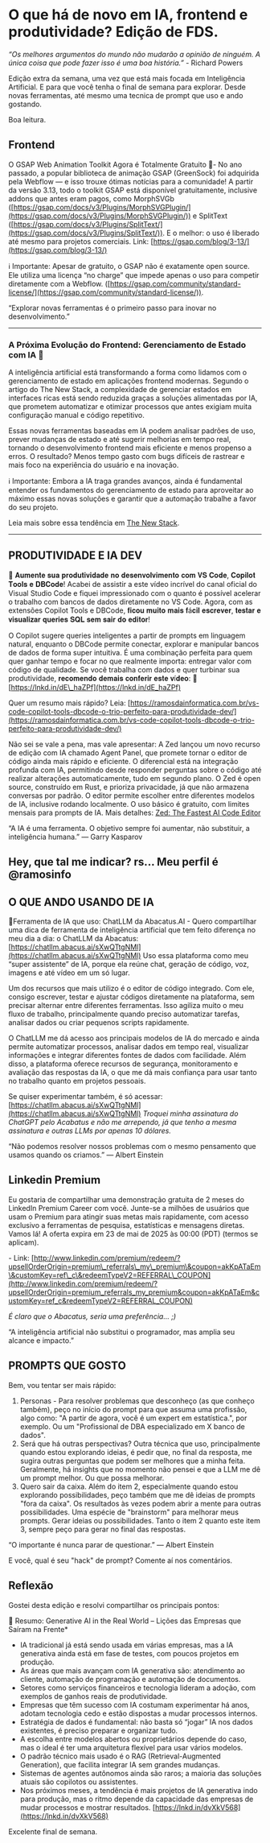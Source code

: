 # O que há de novo em IA, frontend e produtividade? Edição de FDS.

*“Os melhores argumentos do mundo não mudarão a opinião de ninguém. A única coisa que pode fazer isso é uma boa história.”* \- Richard Powers

Edição extra da semana, uma vez que está mais focada em Inteligência Artificial. E para que você tenha o final de semana para explorar. Desde novas ferramentas, até mesmo uma tecnica de prompt que uso e ando gostando.

Boa leitura.

## **Frontend**

O GSAP Web Animation Toolkit Agora é Totalmente Gratuito 🚀- No ano passado, a popular biblioteca de animação GSAP (GreenSock) foi adquirida pela Webflow — e isso trouxe ótimas notícias para a comunidade\! A partir da versão 3.13, todo o toolkit GSAP está disponível gratuitamente, inclusive addons que antes eram pagos, como MorphSVGb ([https://gsap.com/docs/v3/Plugins/MorphSVGPlugin/](https://gsap.com/docs/v3/Plugins/MorphSVGPlugin/)) e SplitText ([https://gsap.com/docs/v3/Plugins/SplitText/](https://gsap.com/docs/v3/Plugins/SplitText/)). E o melhor: o uso é liberado até mesmo para projetos comerciais. Link: [https://gsap.com/blog/3-13/](https://gsap.com/blog/3-13/)

ℹ️ Importante: Apesar de gratuito, o GSAP não é exatamente open source. Ele utiliza uma licença “no charge” que impede apenas o uso para competir diretamente com a Webflow. ([https://gsap.com/community/standard-license/](https://gsap.com/community/standard-license/)).

“Explorar novas ferramentas é o primeiro passo para inovar no desenvolvimento.”

---

### **A Próxima Evolução do Frontend: Gerenciamento de Estado com IA 🤖**

A inteligência artificial está transformando a forma como lidamos com o gerenciamento de estado em aplicações frontend modernas. Segundo o artigo do The New Stack, a complexidade de gerenciar estados em interfaces ricas está sendo reduzida graças a soluções alimentadas por IA, que prometem automatizar e otimizar processos que antes exigiam muita configuração manual e código repetitivo.

Essas novas ferramentas baseadas em IA podem analisar padrões de uso, prever mudanças de estado e até sugerir melhorias em tempo real, tornando o desenvolvimento frontend mais eficiente e menos propenso a erros. O resultado? Menos tempo gasto com bugs difíceis de rastrear e mais foco na experiência do usuário e na inovação.

ℹ️ Importante: Embora a IA traga grandes avanços, ainda é fundamental entender os fundamentos do gerenciamento de estado para aproveitar ao máximo essas novas soluções e garantir que a automação trabalhe a favor do seu projeto.

Leia mais sobre essa tendência em [The New Stack](https://thenewstack.io/frontends-next-evolution-ai-powered-state-management/).

---

## **PRODUTIVIDADE E IA DEV**

🚀 𝐀𝐮𝐦𝐞𝐧𝐭𝐞 𝐬𝐮𝐚 𝐩𝐫𝐨𝐝𝐮𝐭𝐢𝐯𝐢𝐝𝐚𝐝𝐞 𝐧𝐨 𝐝𝐞𝐬𝐞𝐧𝐯𝐨𝐥𝐯𝐢𝐦𝐞𝐧𝐭𝐨 𝐜𝐨𝐦 𝐕𝐒 𝐂𝐨𝐝𝐞, 𝐂𝐨𝐩𝐢𝐥𝐨𝐭 𝐓𝐨𝐨𝐥𝐬 𝐞 𝐃𝐁𝐂𝐨𝐝𝐞\! Acabei de assistir a este vídeo incrível do canal oficial do Visual Studio Code e fiquei impressionado com o quanto é possível acelerar o trabalho com bancos de dados diretamente no VS Code. Agora, com as extensões Copilot Tools e DBCode, 𝐟𝐢𝐜𝐨𝐮 𝐦𝐮𝐢𝐭𝐨 𝐦𝐚𝐢𝐬 𝐟á𝐜𝐢𝐥 𝐞𝐬𝐜𝐫𝐞𝐯𝐞𝐫, 𝐭𝐞𝐬𝐭𝐚𝐫 𝐞 𝐯𝐢𝐬𝐮𝐚𝐥𝐢𝐳𝐚𝐫 𝐪𝐮𝐞𝐫𝐢𝐞𝐬 𝐒𝐐𝐋 𝐬𝐞𝐦 𝐬𝐚𝐢𝐫 𝐝𝐨 𝐞𝐝𝐢𝐭𝐨𝐫\!

O Copilot sugere queries inteligentes a partir de prompts em linguagem natural, enquanto o DBCode permite conectar, explorar e manipular bancos de dados de forma super intuitiva. É uma combinação perfeita para quem quer ganhar tempo e focar no que realmente importa: entregar valor com código de qualidade. Se você trabalha com dados e quer turbinar sua produtividade, 𝐫𝐞𝐜𝐨𝐦𝐞𝐧𝐝𝐨 𝐝𝐞𝐦𝐚𝐢𝐬 𝐜𝐨𝐧𝐟𝐞𝐫𝐢𝐫 𝐞𝐬𝐭𝐞 𝐯í𝐝𝐞𝐨: 🔗 [https://lnkd.in/dE\_haZPf](https://lnkd.in/dE_haZPf)

Quer um resumo mais rápido? Leia: [https://ramosdainformatica.com.br/vs-code-copilot-tools-dbcode-o-trio-perfeito-para-produtividade-dev/](https://ramosdainformatica.com.br/vs-code-copilot-tools-dbcode-o-trio-perfeito-para-produtividade-dev/)

Não sei se vale a pena, mas vale apresentar: A Zed lançou um novo recurso de edição com IA chamado Agent Panel, que promete tornar o editor de código ainda mais rápido e eficiente. O diferencial está na integração profunda com IA, permitindo desde responder perguntas sobre o código até realizar alterações automaticamente, tudo em segundo plano. O Zed é open source, construído em Rust, e prioriza privacidade, já que não armazena conversas por padrão. O editor permite escolher entre diferentes modelos de IA, inclusive rodando localmente. O uso básico é gratuito, com limites mensais para prompts de IA. Mais detalhes: [Zed: The Fastest AI Code Editor](https://zed.dev/blog/fastest-ai-code-editor)

“A IA é uma ferramenta. O objetivo sempre foi aumentar, não substituir, a inteligência humana.” — Garry Kasparov

## **Hey, que tal me indicar? rs... Meu perfil é @ramosinfo**

## **O QUE ANDO USANDO DE IA**

🚀Ferramenta de IA que uso: ChatLLM da Abacatus.AI \- Quero compartilhar uma dica de ferramenta de inteligência artificial que tem feito diferença no meu dia a dia: o ChatLLM da Abacatus: [https://chatllm.abacus.ai/sXwQTtgNMl](https://chatllm.abacus.ai/sXwQTtgNMl) Uso essa plataforma como meu “super assistente” de IA, porque ela reúne chat, geração de código, voz, imagens e até vídeo em um só lugar.

Um dos recursos que mais utilizo é o editor de código integrado. Com ele, consigo escrever, testar e ajustar códigos diretamente na plataforma, sem precisar alternar entre diferentes ferramentas. Isso agiliza muito o meu fluxo de trabalho, principalmente quando preciso automatizar tarefas, analisar dados ou criar pequenos scripts rapidamente.

O ChatLLM me dá acesso aos principais modelos de IA do mercado e ainda permite automatizar processos, analisar dados em tempo real, visualizar informações e integrar diferentes fontes de dados com facilidade. Além disso, a plataforma oferece recursos de segurança, monitoramento e avaliação das respostas da IA, o que me dá mais confiança para usar tanto no trabalho quanto em projetos pessoais.

Se quiser experimentar também, é só acessar: [https://chatllm.abacus.ai/sXwQTtgNMl](https://chatllm.abacus.ai/sXwQTtgNMl) *Troquei minha assinatura do ChatGPT pelo Acabatus e não me arrependo, já que tenho a mesma assinatura e outras LLMs por apenas 10 dólares.*

“Não podemos resolver nossos problemas com o mesmo pensamento que usamos quando os criamos.” — Albert Einstein

## **Linkedin Premium**

Eu gostaria de compartilhar uma demonstração gratuita de 2 meses do LinkedIn Premium Career com você. Junte-se a milhões de usuários que usam o Premium para atingir suas metas mais rapidamente, com acesso exclusivo a ferramentas de pesquisa, estatísticas e mensagens diretas. Vamos lá\! A oferta expira em 23 de mai de 2025 às 00:00 (PDT) (termos se aplicam).

\- Link: [http://www.linkedin.com/premium/redeem/?upsellOrderOrigin=premium\_referrals\_my\_premium\&coupon=akKpATaEm\&customKey=ref\_c\&redeemTypeV2=REFERRAL\_COUPON](http://www.linkedin.com/premium/redeem/?upsellOrderOrigin=premium_referrals_my_premium&coupon=akKpATaEm&customKey=ref_c&redeemTypeV2=REFERRAL_COUPON)

*É claro que o Abacatus, seria uma preferência... ;)*

“A inteligência artificial não substitui o programador, mas amplia seu alcance e impacto.”

## **PROMPTS QUE GOSTO**

Bem, vou tentar ser mais rápido:

1. Personas \- Para resolver problemas que desconheço (as que conheço também), peço no início do prompt para que assuma uma profissão, algo como: "A partir de agora, você é um expert em estatística.", por exemplo. Ou um "Profissional de DBA especializado em X banco de dados".  
2. Será que há outras perspectivas? Outra técnica que uso, principalmente quando estou explorando ideias, é pedir que, no final da resposta, me sugira outras perguntas que podem ser melhores que a minha feita. Geralmente, há insights que no momento não pensei e que a LLM me dê um prompt melhor. Ou que possa melhorar.  
3. Quero sair da caixa. Além do item 2, especialmente quando estou explorando possibilidades, peço também que me dê ideias de prompts "fora da caixa". Os resultados às vezes podem abrir a mente para outras possibilidades. Uma espécie de "brainstorm" para melhorar meus prompts. Gerar ideias ou possibilidades. Tanto o item 2 quanto este item 3, sempre peço para gerar no final das respostas.

“O importante é nunca parar de questionar.” — Albert Einstein

E você, qual é seu "hack" de prompt? Comente aí nos comentários.

## **Reflexão**

Gostei desta edição e resolvi compartilhar os principais pontos:

🚀 Resumo: Generative AI in the Real World – Lições das Empresas que Saíram na Frente\*

* IA tradicional já está sendo usada em várias empresas, mas a IA generativa ainda está em fase de testes, com poucos projetos em produção.  
* As áreas que mais avançam com IA generativa são: atendimento ao cliente, automação de programação e automação de documentos.  
* Setores como serviços financeiros e tecnologia lideram a adoção, com exemplos de ganhos reais de produtividade.  
* Empresas que têm sucesso com IA costumam experimentar há anos, adotam tecnologia cedo e estão dispostas a mudar processos internos.  
* Estratégia de dados é fundamental: não basta só “jogar” IA nos dados existentes, é preciso preparar e organizar tudo.  
* A escolha entre modelos abertos ou proprietários depende do caso, mas o ideal é ter uma arquitetura flexível para usar vários modelos.  
* O padrão técnico mais usado é o RAG (Retrieval-Augmented Generation), que facilita integrar IA sem grandes mudanças.  
* Sistemas de agentes autônomos ainda são raros; a maioria das soluções atuais são copilotos ou assistentes.  
* Nos próximos meses, a tendência é mais projetos de IA generativa indo para produção, mas o ritmo depende da capacidade das empresas de mudar processos e mostrar resultados. [https://lnkd.in/dvXkV568](https://lnkd.in/dvXkV568)

Excelente final de semana.

